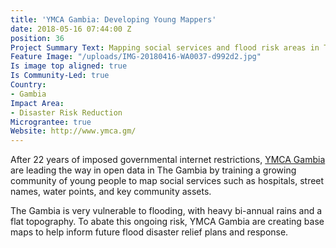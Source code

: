 ```yaml
---
title: 'YMCA Gambia: Developing Young Mappers'
date: 2018-05-16 07:44:00 Z
position: 36
Project Summary Text: Mapping social services and flood risk areas in The Gambia
Feature Image: "/uploads/IMG-20180416-WA0037-d992d2.jpg"
Is image top aligned: true
Is Community-Led: true
Country:
- Gambia
Impact Area:
- Disaster Risk Reduction
Micrograntee: true
Website: http://www.ymca.gm/
---
```


After 22 years of imposed governmental internet restrictions, [YMCA Gambia](http://www.ymca.gm/) are leading the way in open data in The Gambia by training a growing community of young people to map social services such as hospitals, street names, water points, and key community assets.

The Gambia is very vulnerable to flooding, with heavy bi-annual rains and a flat topography. To abate this ongoing risk, YMCA Gambia are creating base maps to help inform future flood disaster relief plans and response.